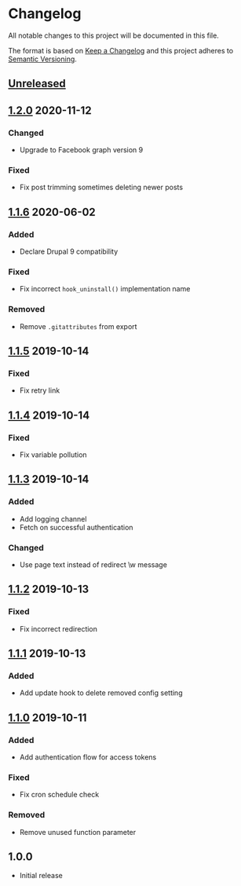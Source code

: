 # Changelog

All notable changes to this project will be documented in this file.

The format is based on [Keep a Changelog](http://keepachangelog.com/en/1.0.0/)
and this project adheres to [Semantic Versioning](http://semver.org/spec/v2.0.0.html).

## [Unreleased]

## [1.2.0] 2020-11-12
### Changed
- Upgrade to Facebook graph version 9

### Fixed
- Fix post trimming sometimes deleting newer posts

## [1.1.6] 2020-06-02
### Added
- Declare Drupal 9 compatibility

### Fixed
- Fix incorrect `hook_uninstall()` implementation name

### Removed
- Remove `.gitattributes` from export

## [1.1.5] 2019-10-14
### Fixed
- Fix retry link

## [1.1.4] 2019-10-14
### Fixed
- Fix variable pollution

## [1.1.3] 2019-10-14
### Added
- Add logging channel
- Fetch on successful authentication

### Changed
- Use page text instead of redirect \w message

## [1.1.2] 2019-10-13
### Fixed
- Fix incorrect redirection

## [1.1.1] 2019-10-13
### Added
- Add update hook to delete removed config setting

## [1.1.0] 2019-10-11
### Added
- Add authentication flow for access tokens

### Fixed
- Fix cron schedule check

### Removed
- Remove unused function parameter

## 1.0.0
- Initial release

[Unreleased]: https://github.com/projectcosmic/facebook_posts/compare/1.2.0...HEAD
[1.2.0]: https://github.com/projectcosmic/facebook_posts/compare/v1.1.6...v1.2.0
[1.1.6]: https://github.com/projectcosmic/facebook_posts/compare/1.1.5...v1.1.6
[1.1.5]: https://github.com/projectcosmic/facebook_posts/compare/1.1.4...1.1.5
[1.1.4]: https://github.com/projectcosmic/facebook_posts/compare/1.1.3...1.1.4
[1.1.3]: https://github.com/projectcosmic/facebook_posts/compare/1.1.2...1.1.3
[1.1.2]: https://github.com/projectcosmic/facebook_posts/compare/1.1.1...1.1.2
[1.1.1]: https://github.com/projectcosmic/facebook_posts/compare/1.1.0...1.1.1
[1.1.0]: https://github.com/projectcosmic/facebook_posts/compare/1.0.0...1.1.0
